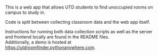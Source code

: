 This is a web app that allows UTD students to find unoccupied rooms on campus to study in.  

Code is split between collecting classroom data and the web app itself.  

Instructions for running both data collection scripts as well as the server and frontend locally are found in the README files.   
Additionally, a demo is hosted at https://utdroomfinder.pythonanywhere.com.  